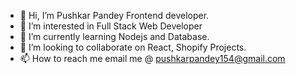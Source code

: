 - 👋 Hi, I’m Pushkar Pandey Frontend developer.
- 👀 I’m interested in Full Stack Web Developer
- 🌱 I’m currently learning Nodejs and Database.
- 💞️ I’m looking to collaborate on React, Shopify Projects.
- 📫 How to reach me email me @ pushkarpandey154@gmail.com
